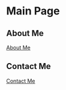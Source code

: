 <h1 id="main-page">Main Page</h1>
<h2 id="about-me">About Me</h2>
<p><a href="about.html">About Me</a></p>
<h2 id="contact-me">Contact Me</h2>
<p><a href="Contact.html">Contact Me</a></p>
